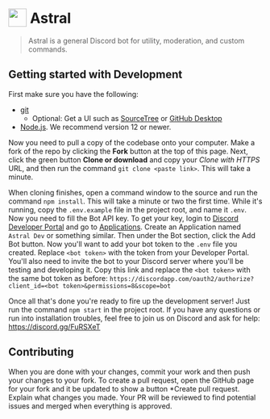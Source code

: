 <h1>
  <img src="" height="36" valign="bottom" /> Astral
</h1>

> Astral is a general Discord bot for utility, moderation, and custom commands.

## Getting started with Development

First make sure you have the following:
- [git](https://git-scm.com/)
  - Optional: Get a UI such as [SourceTree](https://www.sourcetreeapp.com/) or [GitHub Desktop](https://desktop.github.com/)
- [Node.js](https://nodejs.org/). We recommend version 12 or newer.

Now you need to pull a copy of the codebase onto your computer. Make a fork of the repo by clicking the **Fork** button at the top of this page. Next, click the green button **Clone or download** and copy your *Clone with HTTPS* URL, and then run the command `git clone <paste link>`. This will take a minute.

When cloning finishes, open a command window to the source and run the command `npm install`. This will take a minute or two the first time. While it's running, copy the `.env.example` file in the project root, and name it `.env`. Now you need to fill the Bot API key. To get your key, login to [Discord Developer Portal](https://discord.com/developers/) and go to [Applications](https://discord.com/developers/applications). Create an Application named `Astral Dev` or something similar. Then under the Bot section, click the Add Bot button. Now you'll want to add your bot token to the `.env` file you created. Replace `<bot token>` with the token from your Developer Portal. You'll also need to invite the bot to your Discord server where you'll be testing and developing it. Copy this link and replace the `<bot token>` with the same bot token as before: `https://discordapp.com/oauth2/authorize?client_id=<bot token>&permissions=8&scope=bot`

Once all that's done you're ready to fire up the development server! Just run the command `npm start` in the project root. If you have any questions or run into installation troubles, feel free to join us on Discord and ask for help: https://discord.gg/FuRSXeT

## Contributing

When you are done with your changes, commit your work and then push your changes to your fork. To create a pull request, open the GitHub page for your fork and it be updated to show a button *Create pull request. Explain what changes you made. Your PR will be reviewed to find potential issues and merged when everything is approved.
